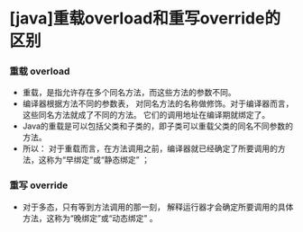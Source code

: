 # [java]重载overload和重写override的区别

### 重载 overload

- 重载，是指允许存在多个同名方法，而这些方法的参数不同。 
- 编译器根据方法不同的参数表， 对同名方法的名称做修饰。对于编译器而言，这些同名方法就成了不同的方法。 它们的调用地址在编译期就绑定了。 
- Java的重载是可以包括父类和子类的，即子类可以重载父类的同名不同参数的方法。  
- 所以： 对于重载而言，在方法调用之前，编译器就已经确定了所要调用的方法，这称为“早绑定”或“静态绑定” ；  

### 重写 override

- 对于多态，只有等到方法调用的那一刻， 解释运行器才会确定所要调用的具体方法，这称为“晚绑定”或“动态绑定” 。  

